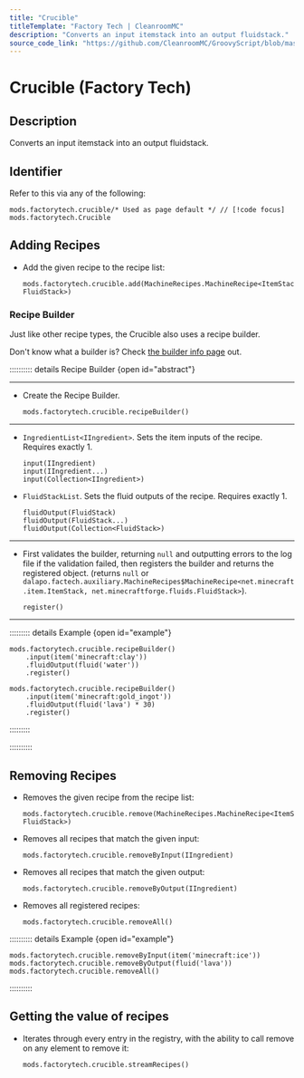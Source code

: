 ```yaml
---
title: "Crucible"
titleTemplate: "Factory Tech | CleanroomMC"
description: "Converts an input itemstack into an output fluidstack."
source_code_link: "https://github.com/CleanroomMC/GroovyScript/blob/master/src/main/java/com/cleanroommc/groovyscript/compat/mods/factorytech/Crucible.java"
---
```


# Crucible (Factory Tech)

## Description

Converts an input itemstack into an output fluidstack.

## Identifier

Refer to this via any of the following:

```groovy:no-line-numbers {1}
mods.factorytech.crucible/* Used as page default */ // [!code focus]
mods.factorytech.Crucible
```


## Adding Recipes

- Add the given recipe to the recipe list:

    ```groovy:no-line-numbers
    mods.factorytech.crucible.add(MachineRecipes.MachineRecipe<ItemStack, FluidStack>)
    ```


### Recipe Builder

Just like other recipe types, the Crucible also uses a recipe builder.

Don't know what a builder is? Check [the builder info page](../../getting_started/builder.md) out.

:::::::::: details Recipe Builder {open id="abstract"}

---

- Create the Recipe Builder.

    ```groovy:no-line-numbers
    mods.factorytech.crucible.recipeBuilder()
    ```

---

- `IngredientList<IIngredient>`. Sets the item inputs of the recipe. Requires exactly 1.

    ```groovy:no-line-numbers
    input(IIngredient)
    input(IIngredient...)
    input(Collection<IIngredient>)
    ```

- `FluidStackList`. Sets the fluid outputs of the recipe. Requires exactly 1.

    ```groovy:no-line-numbers
    fluidOutput(FluidStack)
    fluidOutput(FluidStack...)
    fluidOutput(Collection<FluidStack>)
    ```

---

- First validates the builder, returning `null` and outputting errors to the log file if the validation failed, then registers the builder and returns the registered object. (returns `null` or `dalapo.factech.auxiliary.MachineRecipes$MachineRecipe<net.minecraft.item.ItemStack, net.minecraftforge.fluids.FluidStack>`).

    ```groovy:no-line-numbers
    register()
    ```

---

::::::::: details Example {open id="example"}
```groovy:no-line-numbers
mods.factorytech.crucible.recipeBuilder()
    .input(item('minecraft:clay'))
    .fluidOutput(fluid('water'))
    .register()

mods.factorytech.crucible.recipeBuilder()
    .input(item('minecraft:gold_ingot'))
    .fluidOutput(fluid('lava') * 30)
    .register()
```

:::::::::

::::::::::

## Removing Recipes

- Removes the given recipe from the recipe list:

    ```groovy:no-line-numbers
    mods.factorytech.crucible.remove(MachineRecipes.MachineRecipe<ItemStack, FluidStack>)
    ```

- Removes all recipes that match the given input:

    ```groovy:no-line-numbers
    mods.factorytech.crucible.removeByInput(IIngredient)
    ```

- Removes all recipes that match the given output:

    ```groovy:no-line-numbers
    mods.factorytech.crucible.removeByOutput(IIngredient)
    ```

- Removes all registered recipes:

    ```groovy:no-line-numbers
    mods.factorytech.crucible.removeAll()
    ```

:::::::::: details Example {open id="example"}
```groovy:no-line-numbers
mods.factorytech.crucible.removeByInput(item('minecraft:ice'))
mods.factorytech.crucible.removeByOutput(fluid('lava'))
mods.factorytech.crucible.removeAll()
```

::::::::::

## Getting the value of recipes

- Iterates through every entry in the registry, with the ability to call remove on any element to remove it:

    ```groovy:no-line-numbers
    mods.factorytech.crucible.streamRecipes()
    ```
